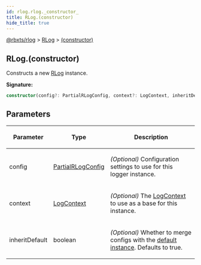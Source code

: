 ```yaml
---
id: rlog.rlog._constructor_
title: RLog.(constructor)
hide_title: true
---
```


[@rbxts/rlog](./rlog.md) &gt; [RLog](./rlog.rlog.md) &gt; [(constructor)](./rlog.rlog._constructor_.md)

## RLog.(constructor)

Constructs a new [RLog](./rlog.rlog.md) instance.

**Signature:**

```typescript
constructor(config?: PartialRLogConfig, context?: LogContext, inheritDefault?: boolean);
```

## Parameters

<table><thead><tr><th>

Parameter


</th><th>

Type


</th><th>

Description


</th></tr></thead>
<tbody><tr><td>

config


</td><td>

[PartialRLogConfig](./rlog.partialrlogconfig.md)


</td><td>

_(Optional)_ Configuration settings to use for this logger instance.


</td></tr>
<tr><td>

context


</td><td>

[LogContext](./rlog.logcontext.md)


</td><td>

_(Optional)_ The [LogContext](./rlog.logcontext.md) to use as a base for this instance.


</td></tr>
<tr><td>

inheritDefault


</td><td>

boolean


</td><td>

_(Optional)_ Whether to merge configs with the [default instance](./rlog.rlog.default.md)<!-- -->. Defaults to true.


</td></tr>
</tbody></table>